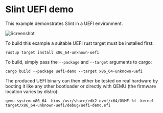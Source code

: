 <!-- Copyright © SixtyFPS GmbH <info@slint.dev> ; SPDX-License-Identifier: MIT -->

# Slint UEFI demo

This example demonstrates Slint in a UEFI environment.

![Screenshot](https://user-images.githubusercontent.com/1486/231705364-8c490e25-48cf-4626-a34b-2bf7239c1245.jpg)

To build this example a suitable UEFI rust target must be installed first:

```
rustup target install x86_64-unknown-uefi
```

To build, simply pass the `--package` and `--target` arguments to cargo:

```
cargo build --package uefi-demo --target x86_64-unknown-uefi
```

The produced UEFI binary can then either be tested on real hardware by booting
it like any other bootloader or directly with QEMU (the firmware location
varies by distro):

```
qemu-system-x86_64 -bios /usr/share/edk2-ovmf/x64/OVMF.fd -kernel target/x86_64-unknown-uefi/debug/uefi-demo.efi
```
